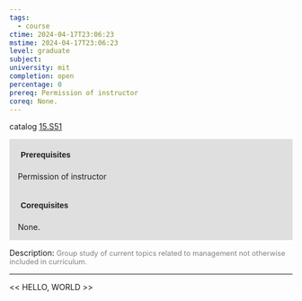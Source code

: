 ```yaml
---
tags:
  - course
ctime: 2024-04-17T23:06:23
mstime: 2024-04-17T23:06:23
level: graduate
subject: 
university: mit
completion: open
percentage: 0
prereq: Permission of instructor
coreq: None.
---
```


catalog [15.S51](http://student.mit.edu/catalog/m15c.html#15.S51)

<span style="display: block; padding: 15px; background-color: rgb(100, 100, 100, 0.2);"><font id="m_prereq1362_0" style="display: block; font-family: Arial, sans-serif; font-weight: bold; padding: 5px">Prerequisites</font><br><span id="prereq1362_0">Permission of instructor</span></span>
<span style="display: block; padding: 15px; background-color: rgb(100, 100, 100, 0.2);"><font id="m_coreq1362_0" style="display: block; font-family: Arial, sans-serif; font-weight: bold; padding: 5px">Corequisites</font><br><span id="coreq1362_0">None.</span></span>

<font style="">Description:</font>
<font style="color: grey; font-size: 0.8rem;">Group study of current topics related to management not otherwise included in curriculum.</font>



---

<< HELLO, WORLD >>
